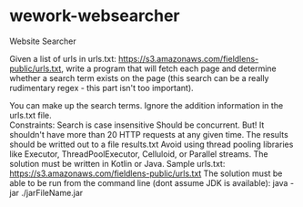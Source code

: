 # wework-websearcher
Website Searcher 

Given a list of urls in urls.txt: https://s3.amazonaws.com/fieldlens-public/urls.txt, write a program that will fetch each page and determine whether a search term exists on the page (this search can be a really rudimentary regex - this part isn't too important).  

You can make up the search terms. Ignore the addition information in the urls.txt file.  
Constraints: 
Search is case insensitive Should be concurrent. 
But! It shouldn't have more than 20 HTTP requests at any given time. 
The results should be writted out to a file results.txt 
Avoid using thread pooling libraries like Executor, ThreadPoolExecutor, Celluloid, or Parallel streams. The solution must be written in Kotlin or Java.  Sample urls.txt: https://s3.amazonaws.com/fieldlens-public/urls.txt  The solution must be able to be run from the command line (dont assume JDK is available): java -jar ./jarFileName.jar
